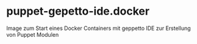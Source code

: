 # puppet-gepetto-ide.docker
Image zum Start eines Docker Containers mit geppetto IDE zur Erstellung von Puppet Modulen
